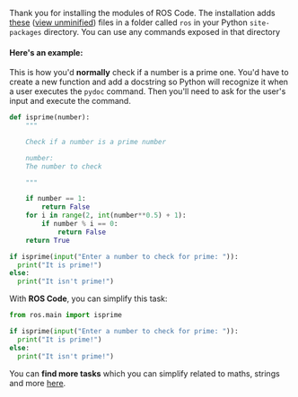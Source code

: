 Thank you for installing the modules of ROS Code.
The installation adds [these](https://github.com/Richienb/ROS-Code/tree/master/min/ros) ([view unminified](https://github.com/Richienb/ROS-Code/tree/master/src/ros)) files in a folder called `ros` in your Python `site-packages` directory.
You can use any commands exposed in that directory

#### Here's an example:

This is how you'd **normally** check if a number is a prime one.
You'd have to create a new function and add a docstring so Python will recognize it when a user executes the `pydoc` command.
Then you'll need to ask for the user's input and execute the command.

```python
def isprime(number):
    """

    Check if a number is a prime number

    number:
    The number to check

    """

    if number == 1:
        return False
    for i in range(2, int(number**0.5) + 1):
        if number % i == 0:
            return False
    return True

if isprime(input("Enter a number to check for prime: ")):
  print("It is prime!")
else:
  print("It isn't prime!")
```

With **ROS Code**, you can simplify this task:

```python
from ros.main import isprime

if isprime(input("Enter a number to check for prime: ")):
  print("It is prime!")
else:
  print("It isn't prime!")
```

You can **find more tasks** which you can simplify related to maths, strings and more [here](https://github.com/Richienb/ROS-Code/tree/master/src/ros).
